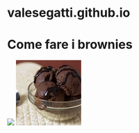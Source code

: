 # valesegatti.github.io
<html>
  <body>
    <h1>Come fare i brownies </h1>
   <img src="https://live.staticflickr.com/3194/3062117056_7d466a8966_b.jpg">
    <img src="images/4869832969_0bd11d84e0_q.jpg">

  </body>
</html>
